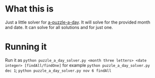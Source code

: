 # What this is
Just a little solver for [a-puzzle-a-day](https://www.dragonfjord.com/product/a-puzzle-a-day/).
It will solve for the provided month and date. It can solve for all solutions and for just one.

# Running it
Run it as `python puzzle_a_day_solver.py <month three letters> <date integer> [findAll/findOne]` for example `python puzzle_a_day_solver.py dec 1`; `python puzzle_a_day_solver.py nov 6 findAll`

